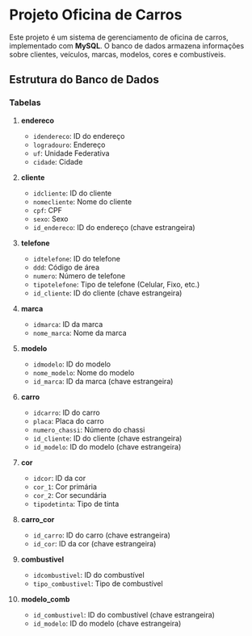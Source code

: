 # Projeto Oficina de Carros

Este projeto é um sistema de gerenciamento de oficina de carros, implementado com **MySQL**. O banco de dados armazena informações sobre clientes, veículos, marcas, modelos, cores e combustíveis.

## Estrutura do Banco de Dados

### Tabelas

1. **endereco**
   - `idendereco`: ID do endereço
   - `logradouro`: Endereço
   - `uf`: Unidade Federativa
   - `cidade`: Cidade

2. **cliente**
   - `idcliente`: ID do cliente
   - `nomecliente`: Nome do cliente
   - `cpf`: CPF
   - `sexo`: Sexo
   - `id_endereco`: ID do endereço (chave estrangeira)

3. **telefone**
   - `idtelefone`: ID do telefone
   - `ddd`: Código de área
   - `numero`: Número de telefone
   - `tipotelefone`: Tipo de telefone (Celular, Fixo, etc.)
   - `id_cliente`: ID do cliente (chave estrangeira)

4. **marca**
   - `idmarca`: ID da marca
   - `nome_marca`: Nome da marca

5. **modelo**
   - `idmodelo`: ID do modelo
   - `nome_modelo`: Nome do modelo
   - `id_marca`: ID da marca (chave estrangeira)

6. **carro**
   - `idcarro`: ID do carro
   - `placa`: Placa do carro
   - `numero_chassi`: Número do chassi
   - `id_cliente`: ID do cliente (chave estrangeira)
   - `id_modelo`: ID do modelo (chave estrangeira)

7. **cor**
   - `idcor`: ID da cor
   - `cor_1`: Cor primária
   - `cor_2`: Cor secundária
   - `tipodetinta`: Tipo de tinta

8. **carro_cor**
   - `id_carro`: ID do carro (chave estrangeira)
   - `id_cor`: ID da cor (chave estrangeira)

9. **combustivel**
   - `idcombustivel`: ID do combustível
   - `tipo_combustivel`: Tipo de combustível

10. **modelo_comb**
    - `id_combustivel`: ID do combustível (chave estrangeira)
    - `id_modelo`: ID do modelo (chave estrangeira)

